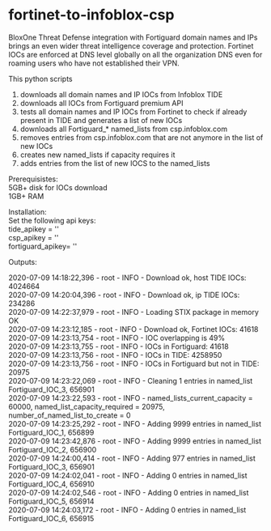 # fortinet-to-infoblox-csp
BloxOne Threat Defense integration with Fortiguard domain names and IPs brings an even wider threat intelligence coverage and protection.
Fortinet IOCs are enforced at DNS level globally on all the organization DNS even for roaming users who have not established their VPN.

This python scripts 
1) downloads all domain names and IP IOCs from Infoblox TIDE
2) downloads all IOCs from Fortiguard premium API
3) tests all domain names and IP IOCs from Fortinet to check if already present in TIDE and generates a list of new IOCs
4) downloads all Fortiguard_* named_lists from csp.infoblox.com 
5) removes entries from csp.infoblox.com that are not anymore in the list of new IOCs
6) creates new named_lists if capacity requires it
7) adds entries from the list of new IOCS to the named_lists

Prerequisistes:  
5GB+ disk for IOCs download  
1GB+ RAM 

Installation:  
Set the following api keys:  
tide_apikey = ''  
csp_apikey  = ''  
fortiguard_apikey= ''  

Outputs:  

2020-07-09 14:18:22,396 - root - INFO - Download ok, host TIDE IOCs: 4024664  
2020-07-09 14:20:04,396 - root - INFO - Download ok, ip TIDE IOCs: 234286  
2020-07-09 14:22:37,979 - root - INFO - Loading STIX package in memory OK  
2020-07-09 14:23:12,185 - root - INFO - Download ok, Fortinet IOCs: 41618  
2020-07-09 14:23:13,754 - root - INFO - IOC overlapping is 49%  
2020-07-09 14:23:13,755 - root - INFO - IOCs in Fortiguard: 41618  
2020-07-09 14:23:13,756 - root - INFO - IOCs in TIDE: 4258950  
2020-07-09 14:23:13,756 - root - INFO - IOCs in Fortiguard but not in TIDE: 20975  
2020-07-09 14:23:22,069 - root - INFO - Cleaning 1 entries in named_list Fortiguard_IOC_3, 656901  
2020-07-09 14:23:22,593 - root - INFO - named_lists_current_capacity = 60000, named_list_capacity_required = 20975, number_of_named_list_to_create = 0  
2020-07-09 14:23:25,292 - root - INFO - Adding 9999 entries in named_list Fortiguard_IOC_1, 656899  
2020-07-09 14:23:42,876 - root - INFO - Adding 9999 entries in named_list Fortiguard_IOC_2, 656900  
2020-07-09 14:24:00,414 - root - INFO - Adding 977 entries in named_list Fortiguard_IOC_3, 656901  
2020-07-09 14:24:02,041 - root - INFO - Adding 0 entries in named_list Fortiguard_IOC_4, 656910  
2020-07-09 14:24:02,546 - root - INFO - Adding 0 entries in named_list Fortiguard_IOC_5, 656914  
2020-07-09 14:24:03,172 - root - INFO - Adding 0 entries in named_list Fortiguard_IOC_6, 656915  
